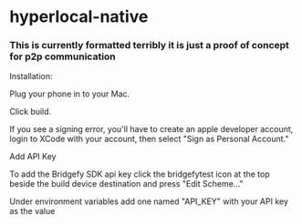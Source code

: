 # hyperlocal-native

### This is currently formatted terribly it is just a proof of concept for p2p communication

Installation:

Plug your phone in to your Mac.

Click build.

If you see a signing error, you'll have to create an apple developer account, login to XCode with your account, then select "Sign as Personal Account."

Add API Key

To add the Bridgefy SDK api key click the bridgefytest icon at the top beside the build device destination and press "Edit Scheme..."

Under environment variables add one named "API_KEY" with your API key as the value

